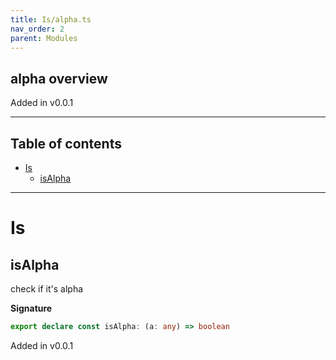 ```yaml
---
title: Is/alpha.ts
nav_order: 2
parent: Modules
---
```


## alpha overview

Added in v0.0.1

---

<h2 class="text-delta">Table of contents</h2>

- [Is](#is)
  - [isAlpha](#isalpha)

---

# Is

## isAlpha

check if it's alpha

**Signature**

```ts
export declare const isAlpha: (a: any) => boolean
```

Added in v0.0.1
